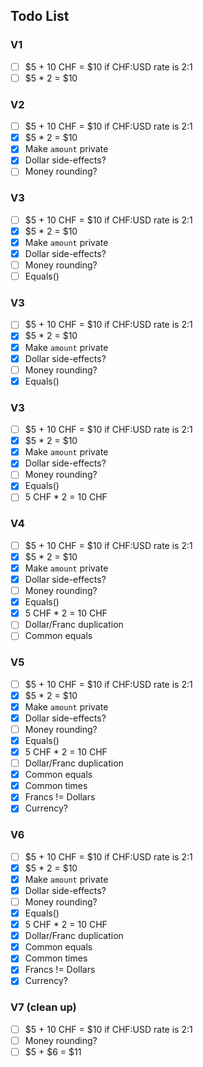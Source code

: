 ## Todo List

### V1
- [ ] $5 + 10 CHF = $10 if CHF:USD rate is 2:1 
- [ ] $5 * 2 = $10

### V2
- [ ] $5 + 10 CHF = $10 if CHF:USD rate is 2:1
- [x] $5 * 2 = $10
- [x] Make `amount` private
- [x] Dollar side-effects?
- [ ] Money rounding?

### V3
- [ ] $5 + 10 CHF = $10 if CHF:USD rate is 2:1
- [x] $5 * 2 = $10
- [x] Make `amount` private
- [x] Dollar side-effects?
- [ ] Money rounding?
- [ ] Equals()

### V3
- [ ] $5 + 10 CHF = $10 if CHF:USD rate is 2:1
- [x] $5 * 2 = $10
- [x] Make `amount` private
- [x] Dollar side-effects?
- [ ] Money rounding?
- [x] Equals()

### V3
- [ ] $5 + 10 CHF = $10 if CHF:USD rate is 2:1
- [x] $5 * 2 = $10
- [x] Make `amount` private
- [x] Dollar side-effects?
- [ ] Money rounding?
- [x] Equals()
- [ ] 5 CHF * 2 = 10 CHF
 
### V4
- [ ] $5 + 10 CHF = $10 if CHF:USD rate is 2:1
- [x] $5 * 2 = $10
- [x] Make `amount` private
- [x] Dollar side-effects?
- [ ] Money rounding?
- [x] Equals()
- [x] 5 CHF * 2 = 10 CHF
- [ ] Dollar/Franc duplication
- [ ] Common equals
 
### V5
- [ ] $5 + 10 CHF = $10 if CHF:USD rate is 2:1
- [x] $5 * 2 = $10
- [x] Make `amount` private
- [x] Dollar side-effects?
- [ ] Money rounding?
- [x] Equals()
- [x] 5 CHF * 2 = 10 CHF
- [ ] Dollar/Franc duplication
- [x] Common equals
- [x] Common times
- [x] Francs != Dollars
- [x] Currency?

### V6
- [ ] $5 + 10 CHF = $10 if CHF:USD rate is 2:1
- [x] $5 * 2 = $10
- [x] Make `amount` private
- [x] Dollar side-effects?
- [ ] Money rounding?
- [x] Equals()
- [x] 5 CHF * 2 = 10 CHF
- [x] Dollar/Franc duplication
- [x] Common equals
- [x] Common times
- [x] Francs != Dollars
- [x] Currency?

### V7 (clean up)
- [ ] $5 + 10 CHF = $10 if CHF:USD rate is 2:1
- [ ] Money rounding?
- [ ] $5 + $6 = $11